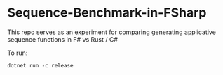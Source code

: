 # Sequence-Benchmark-in-FSharp

This repo serves as an experiment for comparing generating applicative sequence functions in F# vs Rust / C#

To run:

`dotnet run -c release`
